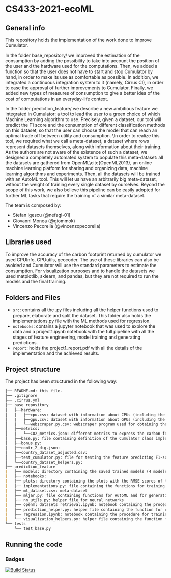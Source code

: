 # CS433-2021-ecoML

## General info

This repository holds the implementation of the work done to improve Cumulator.

In the folder base_repository/ we improved the estimation of the consumption by adding the possibility to take into account the position of the user and the hardware used for the computations.
Then, we added a function so that the user does not have to start and stop Cumulator by hand, in order to make its use as comfortable as possible.
In addition, we integrated a continuous integration system to it (namely, Cirrus CI), in order to ease the approval of further improvements to Cumulator. 
Finally, we added new types of measures of consumption to give a better idea of the cost of computations in an everyday-life context.

In the folder prediction_feature/ we describe a new ambitious feature we integrated in Cumulator: a tool to lead the user to a green choice of which Machine Learning algorithm to use. Precisely, given a dataset, our tool will predict the F1 score and the consumption of different classification methods on this dataset, so that the user can choose the model that can reach an optimal trade off between utility and consumption.
\In order to realize this tool, we required what we call a meta-dataset, a dataset where rows represent datasets themselves, along with information about their training. As the authors are not aware of the existence of such a dataset, we designed a completely automated system to populate this meta-dataset: all the datasets are gathered from OpenML\cite{OpenML2013}, an online machine learning platform for sharing and organizing data, machine learning algorithms and experiments. Then, all the datasets will be trained with an AutoML tool. This will let us have an arbitrarily big meta-dataset, without the weight of training every single dataset by ourselves.
Beyond the scope of this work, we also believe this pipeline can be easily adopted for further ML tasks that require the training of a similar meta-dataset.

The team is composed by:

* Stefan Igescu (@nefagi-01)
* Giovanni Monea (@giommok)
* Vincenzo Pecorella (@vincenzopecorella)

## Libraries used
To improve the accuracy of the carbon footprint returned by cumulator we used CPUInfo, GPUutils, geocoder. The use of these libraries can also be avoided and Cumulator will use the standard parameters to estimate the consumption.
For visualization purposes and to handle the datasets we used matplotlib, sklearn, and pandas, but they are not required to run the models and the final training.


## Folders and Files

- `src`: contains all the .py files including all the helper functions used to prepare, elaborate and split the dataset. 
This folder also holds the implementations.py file with the ML methods used for regression.
- `notebooks`: contains a jupyter notebook that was used to explore the data and a project1.ipynb notebook with the full
pipeline with all the stages of feature engineering, model training and generating predictions.
- `report`: holds the project1_report.pdf with all the details of the implementation and the achieved results.

## Project structure
The project has been structured in the following way:
```markdown
├── README.md: this file.
├── .gitignore
├── .cirrus.yml
├── base_repository
│   ├──hardware: 
│   |   ├──cpu.csv: dataset with information about CPUs (including the TDP metric important for computing consumption)
│   |   ├──gpu.csv: dataset with information about GPUs (including the TDP metric important for computing consumption)
│   |   └──webscraper.py.csv: webscraper program used for obtaining the cpu.csv and gpu.csv from https://www.techpowerup.com/cpu-specs/ and https://www.techpowerup.com/gpu-specs/
│   ├──metrics: 
│   |   └──CO2_metrics.json: different metrics to express the carbon-footprint obtained from https://www.epa.gov/energy/greenhouse-gas-equivalencies-calculator
│   ├──base.py: file containing definition of the Cumulator class implementing the tool
│   ├──bonus.py: 
│   ├──contr_2_dig.json: 
│   ├──country_dataset_adjusted.csv: 
│   ├──test_cumulator.py: file for testing the feature predicting F1-score and consumption of different algorithm given a dataset
│   └──country_dataset_helpers.py: 
├── prediction_feature
|   ├── models: directory containing the saved trained models (4 models for F1, 4 models for consumption, thus 2 models per algorithm) and the respective RMSE (1 RMSE file for F1, 1 RMSE file for consumption)
|   ├── notebooks: 
|   ├── plots: directory containing the plots with the RMSE scores of the trained models (4 plots for F1, 4 plots for consumption)
|   ├── implementations.py: file containing the functions for training the model
|   ├── ml_dataset.csv: meta-dataset 
|   ├── mljar.py: file containing functions for AutoML and for generating the meta-dataset
|   ├── nn_utils.py: helper file for neural networks
|   ├── openml_datasets_retrieval.ipynb: notebook containing the procedure to populate the meta-dataset
|   ├── prediction_helper.py: helper file containing the function for computing the predictions
|   ├── regression.ipynb: notebook containing the procedure for training the models on the meta-dataset for predicting F1-score and consumption on a given dataset.
|   └── visualization_helpers.py: helper file containing the function for visualizing the predictions
└── tests
    └── test_base.py
```

## Running the code

### Badges

[![Build Status](https://api.cirrus-ci.com/github/epfl-iglobalhealth/CS433-2021-ecoML.svg)](https://cirrus-ci.com/github/epfl-iglobalhealth/CS433-2021-ecoML)

